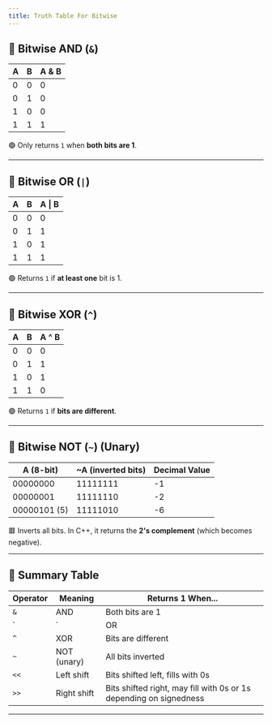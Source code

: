 ```yaml
---
title: Truth Table For Bitwise
---
```


## 🔸 Bitwise AND (`&`)

|A|B|A & B|
|---|---|---|
|0|0|0|
|0|1|0|
|1|0|0|
|1|1|1|

🟢 Only returns `1` when **both bits are 1**.

---

## 🔸 Bitwise OR (`|`)

|A|B|A \| B|
|---|---|---|
|0|0|0|
|0|1|1|
|1|0|1|
|1|1|1|

🟢 Returns `1` if **at least one** bit is 1.

---

## 🔸 Bitwise XOR (`^`)

|A|B|A ^ B|
|---|---|---|
|0|0|0|
|0|1|1|
|1|0|1|
|1|1|0|

🟢 Returns `1` if **bits are different**.

---

## 🔸 Bitwise NOT (`~`) (Unary)

|A (8-bit)|~A (inverted bits)|Decimal Value|
|---|---|---|
|00000000|11111111|-1|
|00000001|11111110|-2|
|00000101 (5)|11111010|-6|

🟥 Inverts all bits. In C++, it returns the **2's complement** (which becomes negative).

---

## 🔸 Summary Table

|Operator|Meaning|Returns 1 When...|
|---|---|---|
|`&`|AND|Both bits are 1|
|`|`|OR|
|`^`|XOR|Bits are different|
|`~`|NOT (unary)|All bits inverted|
|`<<`|Left shift|Bits shifted left, fills with 0s|
|`>>`|Right shift|Bits shifted right, may fill with 0s or 1s depending on signedness|

---